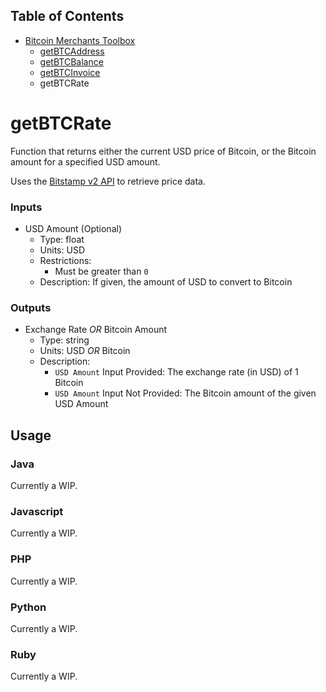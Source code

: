 ## Table of Contents
- [Bitcoin Merchants Toolbox][Toolbox]
  - [getBTCAddress][getBTCAddress]
  - [getBTCBalance][getBTCBalance]
  - [getBTCInvoice][getBTCInvoice]
  - getBTCRate

# getBTCRate
Function that returns either the current USD price of Bitcoin, or the Bitcoin amount for a specified USD amount.

Uses the [Bitstamp v2 API][bitstamp-api] to retrieve price data.

### Inputs
- USD Amount (Optional)
  - Type: float
  - Units: USD
  - Restrictions:
    - Must be greater than `0`
  - Description: If given, the amount of USD to convert to Bitcoin

### Outputs
- Exchange Rate *OR* Bitcoin Amount
  - Type: string
  - Units: USD *OR* Bitcoin
  - Description:
    - `USD Amount` Input Provided: The exchange rate (in USD) of 1 Bitcoin
    - `USD Amount` Input Not Provided: The Bitcoin amount of the given USD Amount

## Usage

### Java
Currently a WIP.

### Javascript
Currently a WIP.

### PHP
Currently a WIP.

### Python
Currently a WIP.

### Ruby
Currently a WIP.


[bitstamp-api]: https://www.bitstamp.net/api/
[Toolbox]: ../
[getBTCAddress]: ../getBTCAddress/
[getBTCBalance]: ../getBTCBalance/
[getBTCInvoice]: ../getBTCInvoice/
